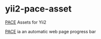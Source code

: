 # yii2-pace-asset
[PACE](https://github.com/HubSpot/pace) Assets for Yii2

[PACE](https://github.com/HubSpot/pace) ia an automatic web page progress bar

